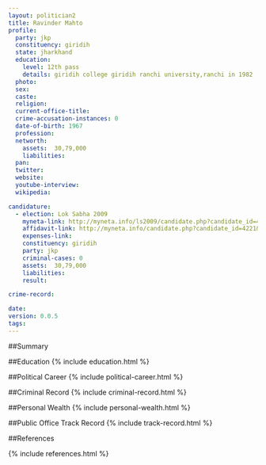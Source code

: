 ```yaml
---
layout: politician2
title: Ravinder Mahto
profile: 
  party: jkp
  constituency: giridih
  state: jharkhand
  education: 
    level: 12th pass
    details: giridih college giridih ranchi university,ranchi in 1982
  photo: 
  sex: 
  caste: 
  religion: 
  current-office-title: 
  crime-accusation-instances: 0
  date-of-birth: 1967
  profession: 
  networth: 
    assets:  30,79,000
    liabilities: 
  pan: 
  twitter: 
  website: 
  youtube-interview: 
  wikipedia: 

candidature: 
  - election: Lok Sabha 2009
    myneta-link: http://myneta.info/ls2009/candidate.php?candidate_id=4221
    affidavit-link: http://myneta.info/candidate.php?candidate_id=4221&scan=original
    expenses-link: 
    constituency: giridih 
    party: jkp
    criminal-cases: 0
    assets:  30,79,000
    liabilities: 
    result:  

crime-record: 

date: 
version: 0.0.5
tags: 
---
```

##Summary


##Education
{% include education.html %}


##Political Career
{% include political-career.html %}


##Criminal Record
{% include criminal-record.html %}


##Personal Wealth
{% include personal-wealth.html %}


##Public Office Track Record
{% include track-record.html %}


##References


{% include references.html %}